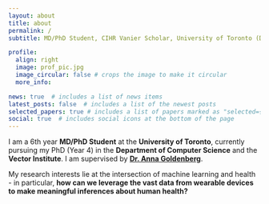 ```yaml
---
layout: about
title: about
permalink: /
subtitle: MD/PhD Student, CIHR Vanier Scholar, University of Toronto (Department of Computer Science)

profile:
  align: right
  image: prof_pic.jpg
  image_circular: false # crops the image to make it circular
  more_info: 

news: true  # includes a list of news items
latest_posts: false  # includes a list of the newest posts
selected_papers: true # includes a list of papers marked as "selected={true}"
social: true  # includes social icons at the bottom of the page
---
```


I am a 6th year **MD/PhD Student** at the **University of Toronto**, currently pursuing my PhD (Year 4) in the **Department of Computer Science** and the **Vector Institute**. I am supervised by **[Dr. Anna Goldenberg](https://goldenberglab.ca/index.html)**.

My research interests lie at the intersection of machine learning and health - in particular, **how can we leverage the vast data from wearable devices to make meaningful inferences about human health?**

